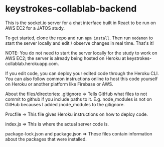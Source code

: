 # keystrokes-collablab-backend

This is the socket.io server for a chat interface built in React to be run on AWS EC2 for a JATOS study.

To get started, clone the repo and run `npm install`. Then run `nodemon` to start the server locally and edit / observe changes in real time. That's it!

NOTE: You do not need to start the server locally for the study to work on AWS EC2; the server is already being hosted on Heroku at keystrokes-collablab.herokuapp.com. 

If you edit code, you can deploy your edited code through the Heroku CLI. You can also follow common instructions online to host this code yourself on Heroku or another platform like Firebase or AWS.

About the files/directories:
.gitignore => Tells GitHub what files to not commit to github if you include paths to it. E.g. node_modules is not on GitHub becauses I added /node_modules to the gitignore.

Procfile => This file gives Heroku instructions on how to deploy code.

index.js => This is where the actual server code is.

package-lock.json and package.json => These files contain information about the packages that were installed.


